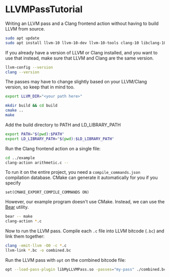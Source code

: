 # LLVMPassTutorial
Writing an LLVM pass and a Clang frontend action without having to build LLVM from source.

```sh
sudo apt update
sudo apt install llvm-10 llvm-10-dev llvm-10-tools clang-10 libclang-10-dev
```
If you already have a version of LLVM or Clang installed, and you want to use that instead, make sure that LLVM and Clang are the same version.
```sh
llvm-config --version
clang --version
```
The passes may have to change slightly based on your LLVM/Clang version, so keep that in mind too.

```sh
export LLVM_DIR="<your path here>"
```

```sh
mkdir build && cd build
cmake ..
make
```

Add the build directory to PATH and LD_LIBRARY_PATH
```sh
export PATH="$(pwd):$PATH"
export LD_LIBRARY_PATH="$(pwd):$LD_LIBRARY_PATH"
```

Run the Clang frontend action on a single file:
```sh
cd ../example
clang-action arithmetic.c --
```

To run it on the entire project, you need a `compile_commands.json` compilation database. CMake can generate it automatically for you if you specify
```
set(CMAKE_EXPORT_COMPILE_COMMANDS ON)
```
However, our example program doesn't use CMake. Instead, we can use the [Bear](https://github.com/rizsotto/Bear) utility.
```sh
bear -- make
clang-action *.c
```

Now to run the LLVM pass. Compile each `.c` file into LLVM bitcode (`.bc`) and link them together:
```sh
clang -emit-llvm -O0 -c *.c
llvm-link *.bc -o combined.bc
```

Run the LLVM pass with `opt` on the combined bitcode file:
```sh
opt --load-pass-plugin libMyLLVMPass.so -passes="my-pass" ./combined.bc -o optimized.bc
```